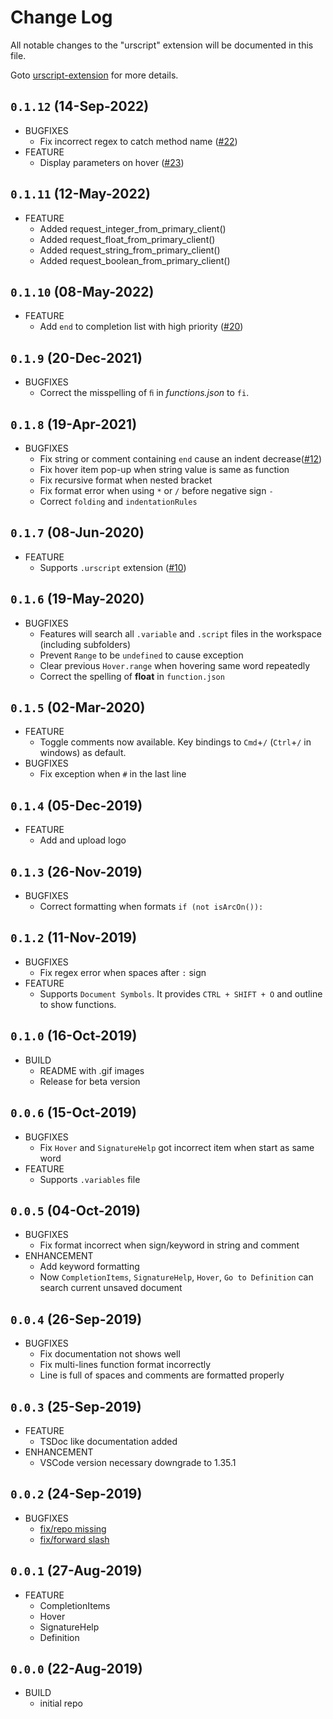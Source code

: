 # Change Log
All notable changes to the "urscript" extension will be documented in this file.

Goto [urscript-extension](https://github.com/ahernguo/urscript-extension) for more details.

## `0.1.12` (14-Sep-2022)
* BUGFIXES
  * Fix incorrect regex to catch method name ([#22](https://github.com/ahernguo/urscript-extension/issues/22))
* FEATURE
  * Display parameters on hover ([#23](https://github.com/ahernguo/urscript-extension/issues/23))

## `0.1.11` (12-May-2022)
* FEATURE
  * Added request_integer_from_primary_client()
  * Added request_float_from_primary_client()
  * Added request_string_from_primary_client()
  * Added request_boolean_from_primary_client()

## `0.1.10` (08-May-2022)
* FEATURE
  * Add `end` to completion list with high priority ([#20](https://github.com/ahernguo/urscript-extension/issues/20))

## `0.1.9` (20-Dec-2021)
* BUGFIXES
  * Correct the misspelling of `ﬁ` in _functions.json_ to `fi`.

## `0.1.8` (19-Apr-2021)
* BUGFIXES
  * Fix string or comment containing `end` cause an indent decrease([#12](https://github.com/ahernguo/urscript-extension/issues/12))
  * Fix hover item pop-up when string value is same as function
  * Fix recursive format when nested bracket
  * Fix format error when using `*` or `/` before negative sign `-`
  * Correct `folding` and `indentationRules`

## `0.1.7` (08-Jun-2020)
* FEATURE
  * Supports `.urscript` extension ([#10](https://github.com/ahernguo/urscript-extension/pull/10))

## `0.1.6` (19-May-2020)
* BUGFIXES
  * Features will search all `.variable` and `.script` files in the workspace (including subfolders)
  * Prevent `Range` to be `undefined` to cause exception
  * Clear previous `Hover.range` when hovering same word repeatedly
  * Correct the spelling of **float** in `function.json`

## `0.1.5` (02-Mar-2020)
* FEATURE
  * Toggle comments now available. Key bindings to `Cmd`+`/` (`Ctrl`+`/` in windows) as default.
* BUGFIXES
  * Fix exception when `#` in the last line

## `0.1.4` (05-Dec-2019)
* FEATURE
  * Add and upload logo

## `0.1.3` (26-Nov-2019)
* BUGFIXES
  * Correct formatting when formats `if (not isArcOn()):`

## `0.1.2` (11-Nov-2019)
* BUGFIXES
  * Fix regex error when spaces after `:` sign
* FEATURE
  * Supports `Document Symbols`. It provides `CTRL + SHIFT + O` and outline to show functions.

## `0.1.0` (16-Oct-2019)
* BUILD
  * README with .gif images
  * Release for beta version

## `0.0.6` (15-Oct-2019)
* BUGFIXES
  * Fix `Hover` and `SignatureHelp` got incorrect item when start as same word
* FEATURE
  * Supports `.variables` file


## `0.0.5` (04-Oct-2019)
* BUGFIXES
  * Fix format incorrect when sign/keyword in string and comment
* ENHANCEMENT
  * Add keyword formatting
  * Now `CompletionItems`, `SignatureHelp`, `Hover`, `Go to Definition` can search current unsaved document

## `0.0.4` (26-Sep-2019)
* BUGFIXES
  * Fix documentation not shows well
  * Fix multi-lines function format incorrectly
  * Line is full of spaces and comments are formatted properly

## `0.0.3` (25-Sep-2019)
* FEATURE
  * TSDoc like documentation added
* ENHANCEMENT
  * VSCode version necessary downgrade to 1.35.1

## `0.0.2` (24-Sep-2019)
* BUGFIXES
  * [fix/repo missing](https://github.com/ahernguo/urscript-extension/pull/2)
  * [fix/forward slash](https://github.com/ahernguo/urscript-extension/pull/3)

## `0.0.1` (27-Aug-2019)
* FEATURE
  * CompletionItems
  * Hover
  * SignatureHelp
  * Definition

## `0.0.0` (22-Aug-2019)
* BUILD
  * initial repo